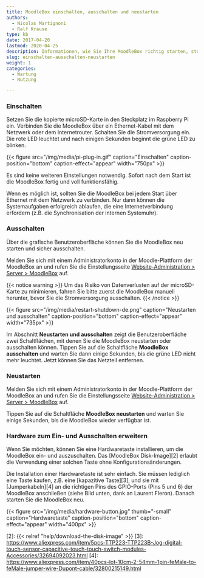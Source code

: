 ```yaml
---
title: MoodleBox einschalten, ausschalten und neustarten
authors:
  - Nicolas Martignoni
  - Ralf Krause
type: kb
date: 2017-04-20
lastmod: 2020-04-25
description: Informationen, wie Sie Ihre MoodleBox richtig starten, stoppen oder neu starten
slug: einschalten-ausschalten-neustarten
weight: 1
categories:
  - Wartung
  - Nutzung

---
```

### Einschalten

Setzen Sie die kopierte microSD-Karte in den Steckplatz im Raspberry Pi ein. Verbinden Sie die MoodleBox über ein Ethernet-Kabel mit dem Netzwerk oder dem Internetrouter. Schalten Sie die Stromversorgung ein. Die rote LED leuchtet und nach einigen Sekunden beginnt die grüne LED zu blinken.

{{< figure src="/img/media/pi-plug-in.gif" caption="Einschalten" caption-position="bottom" caption-effect="appear" width="750px" >}}

Es sind keine weiteren Einstellungen notwendig. Sofort nach dem Start ist die MoodleBox fertig und voll funktionsfähig.

Wenn es möglich ist, sollten Sie die MoodleBox bei jedem Start über Ethernet mit dem Netzwerk zu verbinden. Nur dann können die Systemaufgaben erfolgreich ablaufen, die eine Internetverbindung erfordern (z.B. die Synchronisation der internen Systemuhr).

### Ausschalten

Über die grafische Benutzeroberfläche können Sie die MoodleBox neu starten und sicher ausschalten.

Melden Sie sich mit einem Administratorkonto in der Moodle-Plattform der MoodleBox an und rufen Sie die Einstellungsseite [Website-Administration > Server > MoodleBox][1] auf.

{{< notice warning >}}
Um das Risiko von Datenverlusten auf der microSD-Karte zu minimieren, fahren Sie bitte zuerst die MoodleBox manuell herunter, bevor Sie die Stromversorgung ausschalten.
{{< /notice >}}

{{< figure src="/img/media/restart-shutdown-de.png" caption="Neustarten und ausschalten" caption-position="bottom" caption-effect="appear" width="735px" >}}

Im Abschnitt __Neustarten und ausschalten__ zeigt die Benutzeroberfläche zwei Schaltflächen, mit denen Sie die MoodleBox neustarten oder ausschalten können. Tippen Sie auf die Schaltfläche __MoodleBox ausschalten__ und warten Sie dann einige Sekunden, bis die grüne LED nicht mehr leuchtet. Jetzt können Sie das Netzteil entfernen.

### Neustarten

Melden Sie sich mit einem Administratorkonto in der Moodle-Plattform der MoodleBox an und rufen Sie die Einstellungsseite [Website-Administration > Server > MoodleBox][1] auf.

Tippen Sie auf die Schaltfläche __MoodleBox neustarten__ und warten Sie einige Sekunden, bis die MoodleBox wieder verfügbar ist.

### Hardware zum Ein- und Ausschalten erweitern

Wenn Sie möchten, können Sie eine Hardwaretaste installieren, um die MoodleBox ein- und auszuschalten. Das [MoodleBox Disk-Image][2] erlaubt die Verwendung einer solchen Taste ohne Konfigurationsänderungen.

Die Installation einer Hardwaretaste ist sehr einfach. Sie müssen lediglich eine Taste kaufen, z.B. eine [kapazitive Taste][3], und sie mit [Jumperkabeln][4] an die richtigen Pins des GPIO-Ports (Pins 5 und 6) der MoodleBox anschließen (siehe Bild unten, dank an Laurent Fleron). Danach starten Sie die MoodleBox neu.

{{< figure src="/img/media/hardware-button.jpg" thumb="-small" caption="Hardwaretaste" caption-position="bottom" caption-effect="appear" width="400px" >}}

 [1]: http://moodlebox.home/admin/tool/moodlebox/index.php
 [2]: {{< relref "help/download-the-disk-image" >}}
 [3]: https://www.aliexpress.com/item/5pcs-TTP223-TTP223B-Jog-digital-touch-sensor-capacitive-touch-touch-switch-modules-Accessories/32694092023.html
 [4]: https://www.aliexpress.com/item/40pcs-lot-10cm-2-54mm-1pin-feMale-to-feMale-jumper-wire-Dupont-cable/32800215149.html
